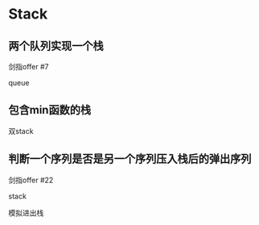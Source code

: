 # Stack


## 两个队列实现一个栈 

剑指offer #7

queue 

## 包含min函数的栈 

双stack 

## 判断一个序列是否是另一个序列压入栈后的弹出序列 

剑指offer #22

stack 

模拟进出栈

